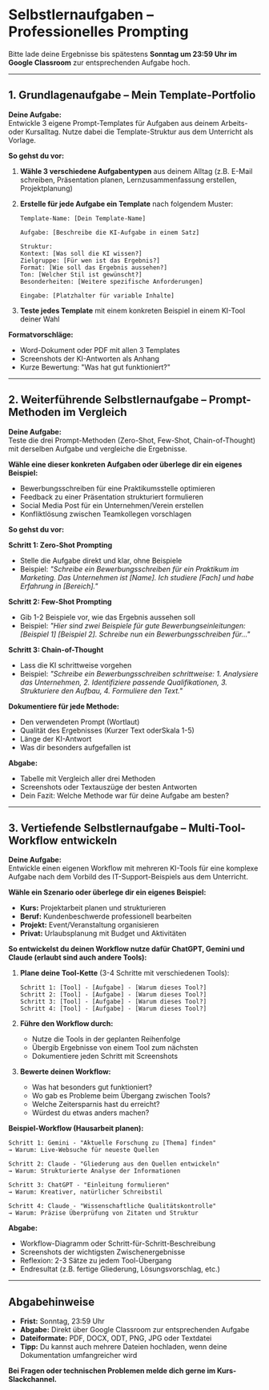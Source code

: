 # Selbstlernaufgaben – Professionelles Prompting
Bitte lade deine Ergebnisse bis spätestens **Sonntag um 23:59 Uhr im Google Classroom** zur entsprechenden Aufgabe hoch.

---

## 1. Grundlagenaufgabe – Mein Template-Portfolio

**Deine Aufgabe:**  
Entwickle 3 eigene Prompt-Templates für Aufgaben aus deinem Arbeits- oder Kursalltag. Nutze dabei die Template-Struktur aus dem Unterricht als Vorlage.

**So gehst du vor:**
1. **Wähle 3 verschiedene Aufgabentypen** aus deinem Alltag (z.B. E-Mail schreiben, Präsentation planen, Lernzusammenfassung erstellen, Projektplanung)
2. **Erstelle für jede Aufgabe ein Template** nach folgendem Muster:
   ```
   Template-Name: [Dein Template-Name]
   
   Aufgabe: [Beschreibe die KI-Aufgabe in einem Satz]
   
   Struktur:
   Kontext: [Was soll die KI wissen?]
   Zielgruppe: [Für wen ist das Ergebnis?]
   Format: [Wie soll das Ergebnis aussehen?]
   Ton: [Welcher Stil ist gewünscht?]
   Besonderheiten: [Weitere spezifische Anforderungen]
   
   Eingabe: [Platzhalter für variable Inhalte]
   ```

3. **Teste jedes Template** mit einem konkreten Beispiel in einem KI-Tool deiner Wahl

**Formatvorschläge:**  
- Word-Dokument oder PDF mit allen 3 Templates
- Screenshots der KI-Antworten als Anhang
- Kurze Bewertung: "Was hat gut funktioniert?"

---

## 2. Weiterführende Selbstlernaufgabe – Prompt-Methoden im Vergleich

**Deine Aufgabe:**  
Teste die drei Prompt-Methoden (Zero-Shot, Few-Shot, Chain-of-Thought) mit derselben Aufgabe und vergleiche die Ergebnisse.

**Wähle eine dieser konkreten Aufgaben oder überlege dir ein eigenes Beispiel:**
- Bewerbungsschreiben für eine Praktikumsstelle optimieren
- Feedback zu einer Präsentation strukturiert formulieren  
- Social Media Post für ein Unternehmen/Verein erstellen
- Konfliktlösung zwischen Teamkollegen vorschlagen

**So gehst du vor:**

**Schritt 1: Zero-Shot Prompting**
- Stelle die Aufgabe direkt und klar, ohne Beispiele
- Beispiel: *"Schreibe ein Bewerbungsschreiben für ein Praktikum im Marketing. Das Unternehmen ist [Name]. Ich studiere [Fach] und habe Erfahrung in [Bereich]."*

**Schritt 2: Few-Shot Prompting**  
- Gib 1-2 Beispiele vor, wie das Ergebnis aussehen soll
- Beispiel: *"Hier sind zwei Beispiele für gute Bewerbungseinleitungen: [Beispiel 1] [Beispiel 2]. Schreibe nun ein Bewerbungsschreiben für..."*

**Schritt 3: Chain-of-Thought**
- Lass die KI schrittweise vorgehen
- Beispiel: *"Schreibe ein Bewerbungsschreiben schrittweise: 1. Analysiere das Unternehmen, 2. Identifiziere passende Qualifikationen, 3. Strukturiere den Aufbau, 4. Formuliere den Text."*

**Dokumentiere für jede Methode:**
- Den verwendeten Prompt (Wortlaut)
- Qualität des Ergebnisses (Kurzer Text oderSkala 1-5)
- Länge der KI-Antwort
- Was dir besonders aufgefallen ist

**Abgabe:**
- Tabelle mit Vergleich aller drei Methoden
- Screenshots oder Textauszüge der besten Antworten
- Dein Fazit: Welche Methode war für deine Aufgabe am besten?

---

## 3. Vertiefende Selbstlernaufgabe – Multi-Tool-Workflow entwickeln

**Deine Aufgabe:**  
Entwickle einen eigenen Workflow mit mehreren KI-Tools für eine komplexe Aufgabe nach dem Vorbild des IT-Support-Beispiels aus dem Unterricht.

**Wähle ein Szenario oder überlege dir ein eigenes Beispiel:**
- **Kurs:** Projektarbeit planen und strukturieren
- **Beruf:** Kundenbeschwerde professionell bearbeiten  
- **Projekt:** Event/Veranstaltung organisieren
- **Privat:** Urlaubsplanung mit Budget und Aktivitäten

**So entwickelst du deinen Workflow nutze dafür ChatGPT, Gemini und Claude (erlaubt sind auch andere Tools):**

1. **Plane deine Tool-Kette** (3-4 Schritte mit verschiedenen Tools):
   ```
   Schritt 1: [Tool] - [Aufgabe] - [Warum dieses Tool?]
   Schritt 2: [Tool] - [Aufgabe] - [Warum dieses Tool?]  
   Schritt 3: [Tool] - [Aufgabe] - [Warum dieses Tool?]
   Schritt 4: [Tool] - [Aufgabe] - [Warum dieses Tool?]
   ```

2. **Führe den Workflow durch:**
   - Nutze die Tools in der geplanten Reihenfolge
   - Übergib Ergebnisse von einem Tool zum nächsten
   - Dokumentiere jeden Schritt mit Screenshots

3. **Bewerte deinen Workflow:**
   - Was hat besonders gut funktioniert?
   - Wo gab es Probleme beim Übergang zwischen Tools?
   - Welche Zeitersparnis hast du erreicht?
   - Würdest du etwas anders machen?

**Beispiel-Workflow (Hausarbeit planen):**
```
Schritt 1: Gemini - "Aktuelle Forschung zu [Thema] finden"
→ Warum: Live-Websuche für neueste Quellen

Schritt 2: Claude - "Gliederung aus den Quellen entwickeln"  
→ Warum: Strukturierte Analyse der Informationen

Schritt 3: ChatGPT - "Einleitung formulieren"
→ Warum: Kreativer, natürlicher Schreibstil

Schritt 4: Claude - "Wissenschaftliche Qualitätskontrolle"
→ Warum: Präzise Überprüfung von Zitaten und Struktur
```

**Abgabe:**
- Workflow-Diagramm oder Schritt-für-Schritt-Beschreibung
- Screenshots der wichtigsten Zwischenergebnisse  
- Reflexion: 2-3 Sätze zu jedem Tool-Übergang
- Endresultat (z.B. fertige Gliederung, Lösungsvorschlag, etc.)

---

## Abgabehinweise

- **Frist:** Sonntag, 23:59 Uhr  
- **Abgabe:** Direkt über Google Classroom zur entsprechenden Aufgabe
- **Dateiformate:** PDF, DOCX, ODT, PNG, JPG oder Textdatei
- **Tipp:** Du kannst auch mehrere Dateien hochladen, wenn deine Dokumentation umfangreicher wird

**Bei Fragen oder technischen Problemen melde dich gerne im Kurs-Slackchannel.**
